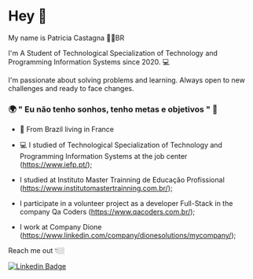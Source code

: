 # Hey 👋

My name is Patricia Castagna 👩🏼‍BR

I'm A Student of Technological Specialization of Technology and Programming Information Systems since 2020.  💻

I'm passionate about solving problems and learning. Always open to new challenges and ready to face changes.

### 🌍 " Eu não tenho sonhos, tenho metas e objetivos " 🧠

- 📍 From Brazil living in France

- 💻 I studied of Technological Specialization of Technology and Programming Information Systems at the job center (https://www.iefp.pt/);
- I studied at Instituto Master Trainning de Educação Profissional (https://www.institutomastertrainning.com.br/);
- I participate in a volunteer project as a developer Full-Stack in the company Qa Coders (https://www.qacoders.com.br/);
- I work at Company Dione (https://www.linkedin.com/company/dionesolutions/mycompany/);

Reach me out 👇🏼

 [![Linkedin Badge](https://img.shields.io/badge/-LinkedIn-blue?style=flat-square&logo=Linkedin&logoColor=white&link=https://www.linkedin.com/in/patricia-castagna-b3717272/)](https://www.linkedin.com/in/patricia-castagna-b3717272/)
